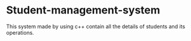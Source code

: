 # Student-management-system
This system made by using c++
contain all the details of students and its operations.
